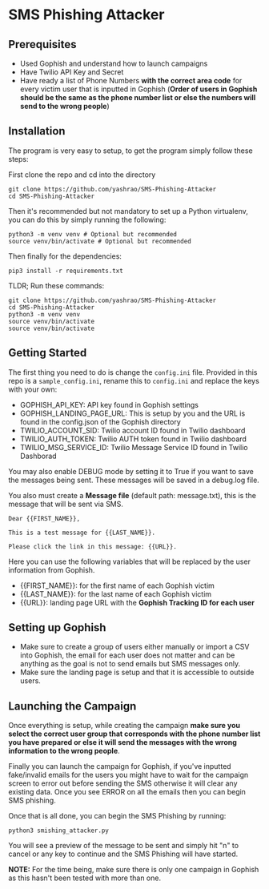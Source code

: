 # SMS Phishing Attacker

## Prerequisites
* Used Gophish and understand how to launch campaigns
* Have Twilio API Key and Secret
* Have ready a list of Phone Numbers **with the correct area code** for every victim user that is inputted in Gophish (**Order of users in Gophish should be the same as the phone number list or else the numbers will send to the wrong people**)

## Installation
The program is very easy to setup, to get the program simply follow these steps:

First clone the repo and cd into the directory
```
git clone https://github.com/yashrao/SMS-Phishing-Attacker
cd SMS-Phishing-Attacker
```

Then it's recommended but not mandatory to set up a Python virtualenv, you can do this by simply running the following:
```
python3 -m venv venv # Optional but recommended
source venv/bin/activate # Optional but recommended
```

Then finally for the dependencies:
```
pip3 install -r requirements.txt
```

TLDR; Run these commands:
```
git clone https://github.com/yashrao/SMS-Phishing-Attacker
cd SMS-Phishing-Attacker
python3 -m venv venv
source venv/bin/activate
source venv/bin/activate
```

## Getting Started
The first thing you need to do is change the `config.ini` file. Provided in this repo is a `sample_config.ini`, rename this to `config.ini` and replace the keys with your own:
* GOPHISH_API_KEY: API key found in Gophish settings
* GOPHISH_LANDING_PAGE_URL: This is setup by you and the URL is found in the config.json of the Gophish directory
* TWILIO_ACCOUNT_SID: Twilio account ID found in Twilio dashboard
* TWILIO_AUTH_TOKEN: Twilio AUTH token found in Twilio dashboard
* TWILIO_MSG_SERVICE_ID: Twilio Message Service ID found in Twilio Dashborad

You may also enable DEBUG mode by setting it to True if you want to save the messages being sent. These messages will be saved in a debug.log file.

You also must create a **Message file** (default path: message.txt), this is the message that will be sent via SMS.
```
Dear {{FIRST_NAME}},

This is a test message for {{LAST_NAME}}.

Please click the link in this message: {{URL}}.
```
Here you can use the following variables that will be replaced by the user information from Gophish.
* {{FIRST_NAME}}: for the first name of each Gophish victim
* {{LAST_NAME}}: for the last name of each Gophish victim
* {{URL}}: landing page URL with the **Gophish Tracking ID for each user**

## Setting up Gophish
* Make sure to create a group of users either manually or import a CSV into Gophish, the email for each user does not matter and can be anything as the goal is not to send emails but SMS messages only.
* Make sure the landing page is setup and that it is accessible to outside users.

## Launching the Campaign
Once everything is setup, while creating the campaign **make sure you select the correct user group that corresponds with the phone number list you have prepared or else it will send the messages with the wrong information to the wrong people**.

Finally you can launch the campaign for Gophish, if you've inputted fake/invalid emails for the users you might have to wait for the campaign screen to error out before sending the SMS otherwise it will clear any existing data. Once you see ERROR on all the emails then you can begin SMS phishing.

Once that is all done, you can begin the SMS Phishing by running:
```
python3 smishing_attacker.py
```

You will see a preview of the message to be sent and simply hit "n" to cancel or any key to continue and the SMS Phishing will have started.

**NOTE:** For the time being, make sure there is only one campaign in Gophish as this hasn't been tested with more than one.
